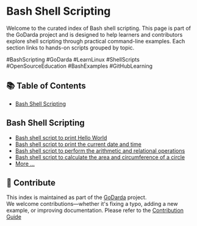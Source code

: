 # Bash Shell Scripting

Welcome to the curated index of Bash shell scripting. This page is part of the GoDarda project and is designed to help learners and contributors explore shell scripting through practical command-line examples. Each section links to hands-on scripts grouped by topic.

#BashScripting #GoDarda #LearnLinux #ShellScripts #OpenSourceEducation #BashExamples #GitHubLearning

## 📚 Table of Contents

- [Bash Shell Scripting](#bash-shell-scripting)

## Bash Shell Scripting

- [Bash shell script to print Hello World](https://godarda.github.io/linux/bash/gdgitdy)  
- [Bash shell script to print the current date and time](https://godarda.github.io/linux/bash/gdtzyyp)  
- [Bash shell script to perform the arithmetic and relational operations](https://godarda.github.io/linux/bash/gdldisa)  
- [Bash shell script to calculate the area and circumference of a circle](https://godarda.github.io/linux/bash/gdpwgqv)  
- [More …](https://godarda.github.io/linux/bash)

## 🤝 Contribute

This index is maintained as part of the [GoDarda](https://github.com/godarda) project.  
We welcome contributions—whether it's fixing a typo, adding a new example, or improving documentation. Please refer to the [Contribution Guide](https://github.com/godarda/godarda.github.io/blob/main/CONTRIBUTING.md)